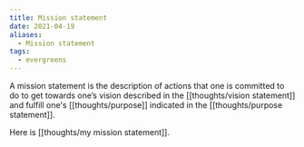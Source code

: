 ```yaml
---
title: Mission statement
date: 2021-04-19
aliases:
  - Mission statement
tags:
  - evergreens
---
```

A mission statement is the description of actions that one is committed to do to get towards one’s vision described in the [[thoughts/vision statement]] and fulfill one's [[thoughts/purpose]] indicated in the [[thoughts/purpose statement]].

Here is [[thoughts/my mission statement]].

